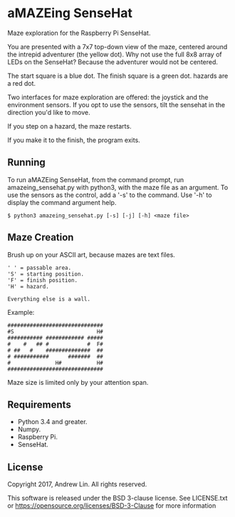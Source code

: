 # aMAZEing SenseHat

Maze exploration for the Raspberry Pi SenseHat.

You are presented with a 7x7 top-down view of the maze, centered around
the intrepid adventurer (the yellow dot). Why not use the full 8x8
array of LEDs on the SenseHat? Because the adventurer would not be
centered.

The start square is a blue dot.
The finish square is a green dot.
hazards are a red dot.

Two interfaces for maze exploration are offered: the joystick and the
environment sensors. If you opt to use the sensors, tilt the sensehat
in the direction you'd like to move.

If you step on a hazard, the maze restarts.

If you make it to the finish, the program exits.

## Running

To run aMAZEing SenseHat, from the command prompt, run
amazeing_sensehat.py with python3, with the maze file as an argument.
To use the sensors as the control, add a '-s' to the command.
Use '-h' to display the command argument help.

    $ python3 amazeing_sensehat.py [-s] [-j] [-h] <maze file>

## Maze Creation

Brush up on your ASCII art, because mazes are text files.

    ' ' = passable area.
    'S' = starting position.
    'F' = finish position.
    'H' = hazard.

    Everything else is a wall.

Example:

    ##############################
    #S                          H#
    ########### ############ #####
    #    #   ## #            #  F#
    # ##   #    ##############  ##
    # ###########      #######  ##
    #              H#           H#
    ##############################

Maze size is limited only by your attention span.

## Requirements

* Python 3.4 and greater.
* Numpy.
* Raspberry Pi.
* SenseHat.

## License

Copyright 2017, Andrew Lin.
All rights reserved.

This software is released under the BSD 3-clause license. See LICENSE.txt or
https://opensource.org/licenses/BSD-3-Clause for more information

